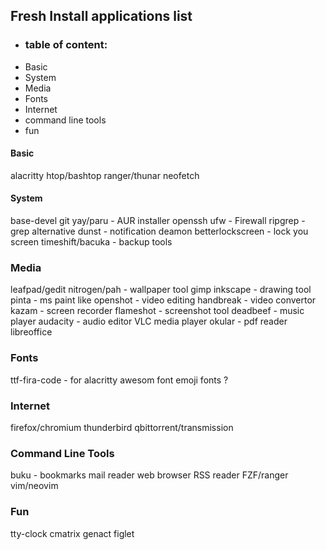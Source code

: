 ## Fresh Install applications list ##

* ### table of content: ###
* Basic
* System
* Media
* Fonts
* Internet
* command line tools
* fun


#### Basic ####
alacritty
htop/bashtop
ranger/thunar
neofetch


#### System ####
base-devel
git
yay/paru - AUR installer
openssh
ufw - Firewall
ripgrep - grep alternative
dunst - notification deamon
betterlockscreen - lock you screen
timeshift/bacuka - backup tools


### Media ###
leafpad/gedit
nitrogen/pah - wallpaper tool
gimp
inkscape - drawing tool
pinta - ms paint like
openshot - video editing
handbreak - video convertor
kazam - screen recorder
flameshot - screenshot tool
deadbeef - music player
audacity - audio editor
VLC media player
okular - pdf reader
libreoffice


### Fonts ###
ttf-fira-code - for alacritty
awesom font
emoji fonts ?


### Internet ###
firefox/chromium
thunderbird
qbittorrent/transmission


### Command Line Tools ###
buku - bookmarks
mail reader
web browser
RSS reader
FZF/ranger
vim/neovim


### Fun ###
tty-clock
cmatrix
genact
figlet
